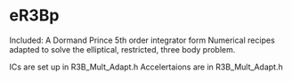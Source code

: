 # eR3Bp
Included:
A Dormand Prince 5th order integrator form Numerical recipes adapted to solve the elliptical, restricted, three body problem.

ICs are set up in R3B_Mult_Adapt.h
Accelertaions are in R3B_Mult_Adapt.h
